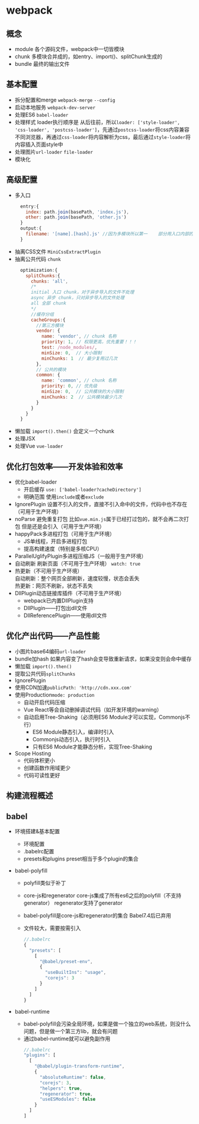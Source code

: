 # webpack

## 概念
- module 
  各个源码文件，webpack中一切皆模块
- chunk
  多模块合并成的，如entry、import()、splitChunk生成的
- bundle
  最终的输出文件

## 基本配置
 - 拆分配置和merge `webpack-merge`  `--config`
 - 启动本地服务 `webpack-dev-server`
 - 处理ES6 `babel-loader`
 - 处理样式 loader执行顺序是 从后往前，所以`loader: ['style-loader', 'css-loader', 'postcss-loader']`，先通过`postcss-loader`将css内容兼容不同浏览器，再通过`css-loader`将内容解析为css，最后通过`style-loader`将内容插入页面style中
 - 处理图片`url-loader` `file-loader`
 - 模块化

## 高级配置
 - 多入口</br>
    ```javascript
      entry:{
        index: path.join(basePath, 'index.js'),
        other: path.join(basePath, 'other.js')
      }
      output:{
        filename: '[name].[hash].js' //因为多模块所以第一    部分用入口内部的name命名区分
      }
    ```
- 抽离CSS文件
  `MiniCssExtractPlugin`
- 抽离公共代码 `chunk`
  ```javascript
    optimization:{
      splitChunks:{
        chunks: 'all',
        /* 
        initial 入口 chunk，对于异步导入的文件不处理
        async 异步 chunk，只对异步导入的文件处理
        all 全部 chunk
        */
        //缓存分组
        cacheGroups:{
          //第三方模块
          vendor: {
            name: 'vendor', // chunk 名称
            priority: 1, // 权限更高，优先重要！！！
            test: /node_modules/,
            minSize: 0,  // 大小限制
            minChunks: 1  // 最少复用过几次
          },
          // 公共的模块
          common: {
            name: 'common', // chunk 名称
            priority: 0, // 优先级
            minSize: 0,  // 公共模块的大小限制
            minChunks: 2  // 公共模块最少几次
          }
        }
      }
    }
  ```
- 懒加载
  `import().then()` 会定义一个chunk
- 处理JSX
- 处理Vue
  `vue-loader`

## 优化打包效率——开发体验和效率
- 优化babel-loader
  - 开启缓存
    `use: ['babel-loader?cacheDirectory']`
  - 明确范围
    使用`include`或者`exclude`
- IgnorePlugin 设置不引入的文件，直接不引入命中的文件，代码中也不存在（可用于生产环境）
- noParse 避免重复打包 比如`vue.min.js`属于已经打过包的，就不会再二次打包 但是还是会引入（可用于生产环境）
- happyPack多进程打包（可用于生产环境）
  - JS单线程，开启多进程打包
  - 提高构建速度（特别是多核CPU）
- ParallelUglifyPlugin多进程压缩JS（一般用于生产环境）
- 自动刷新 刷新页面（不可用于生产环境）
  `watch: true`
- 热更新（不可用于生产环境）</br>
  自动刷新：整个网页全部刷新，速度较慢，状态会丢失</br>
  热更新：网页不刷新，状态不丢失
- DllPlugin动态链接库插件（不可用于生产环境）
  - webpack已内置DllPlugin支持
  - DllPlugin——打包出dll文件
  - DllReferencePlugin——使用dll文件

## 优化产出代码——产品性能
- 小图片base64编码`url-loader`
- bundle加hash 如果内容变了hash会变导致重新请求，如果没变则会命中缓存
- 懒加载 `import().then()`
- 提取公共代码`splitChunks`
- IgnorePlugin
- 使用CDN加速`publicPath: 'http://cdn.xxx.com'`
- 使用Production`mode: production`
  - 自动开启代码压缩
  - Vue React等会自动删掉调试代码（如开发环境的warning）
  - 自动启用Tree-Shaking（必须用ES6 Module才可以实现，Commonjs不行）
    - ES6 Module静态引入，编译时引入
    - Commonjs动态引入，执行时引入
    - 只有ES6 Module才能静态分析，实现Tree-Shaking
- Scope Hosting
  - 代码体积更小
  - 创建函数作用域更少
  - 代码可读性更好

## 构建流程概述

## babel
- 环境搭建&基本配置
  - 环境配置
  - .babelrc配置
  - presets和plugins
    preset相当于多个plugin的集合
- babel-polyfill
  - polyfill类似于补丁
  - core-js和regenerator
    core-js集成了所有es6之后的polyfill（不支持generator）
    regenerator支持了generator
  - babel-polyfill是core-js和regenerator的集合 Babel7.4后已弃用
  - 文件较大，需要按需引入

    ```javascript
    //.babelrc
    {
      "presets": [
        [
          "@babel/preset-env",
          {
            "useBuiltIns": "usage",
            "corejs": 3
          }
        ]
      ]
    }
    ```

- babel-runtime
  - babel-polyfill会污染全局环境，如果是做一个独立的web系统，则没什么问题，但是做一个第三方lib，就会有问题
  - 通过babel-runtime就可以避免副作用
    ```javascript
    //.babelrc
    "plugins": [
      [
        "@babel/plugin-transform-runtime",
        {
          "absoluteRuntime": false,
          "corejs": 3,
          "helpers": true,
          "regenerator": true,
          "useESModules": false
        }
      ]
    ]
    ```
